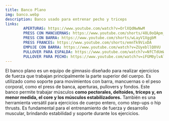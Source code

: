 ```yaml
---
title: Banco Plano
img: banco.webp
description: Banco usado para entrenar pecho y triceps
links:
        APERTURAS: https://www.youtube.com/watch?v=OrlXQdNwNwM
        PRESS CON MANCUERNAS: https://www.youtube.com/shorts/48L0oQApm_0
        PRESS CON BARRA: https://www.youtube.com/shorts/wLayV1XggbM
        PRESS FRANCES: https://www.youtube.com/shorts/emnTk9VixDA
        EMPUJE CON BARRA: https://www.youtube.com/watch?v=ZUyebllQ0VU
        PULLOVER PARA ESPALDA: https://www.youtube.com/watch?v=NfCTdUmWYx0
        PULLOVER PARA PECHO: https://www.youtube.com/watch?v=iFGM0ylvAl8
---
```

El banco plano es un equipo de gimnasio diseñado para realizar ejercicios de fuerza que trabajan principalmente la parte superior del cuerpo. Es utilizado como soporte para movimientos con barra, mancuernas o el peso corporal, como el press de banca, aperturas, pullovers y fondos. Este banco permite trabajar músculos **como pectorales, deltoides, tríceps y, en menor medida, el core y los músculos estabilizadores.** También es una herramienta versátil para ejercicios de cuerpo entero, como step-ups o hip thrusts. Es fundamental para el entrenamiento de fuerza y desarrollo muscular, brindando estabilidad y soporte durante los ejercicios.